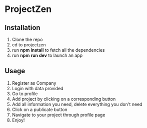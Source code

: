# ProjectZen
## Installation
1. Clone the repo
2. cd to projectzen
3. run **npm install** to fetch all the dependencies
4. run **npm run dev** to launch an app

## Usage
1. Register as Company
2. Login with data provided
3. Go to profile
4. Add project by clicking on a corresponding button
5. Add all information you need, delete everything you don't need
6. Click on a publicate button
7. Navigate to your project through profile page
8. Enjoy!
